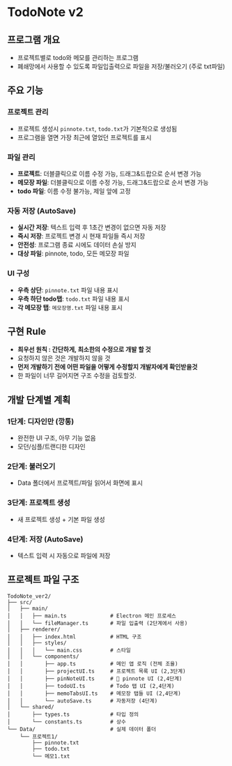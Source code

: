 # TodoNote v2

## 프로그램 개요
- 프로젝트별로 todo와 메모를 관리하는 프로그램
- 폐쇄망에서 사용할 수 있도록 파일입출력으로 파일을 저장/불러오기 (주로 txt파일)

## 주요 기능

### 프로젝트 관리
- 프로젝트 생성시 `pinnote.txt`, `todo.txt`가 기본적으로 생성됨
- 프로그램을 열면 가장 최근에 열었던 프로젝트를 표시

### 파일 관리
- **프로젝트**: 더블클릭으로 이름 수정 가능, 드래그&드랍으로 순서 변경 가능
- **메모장 파일**: 더블클릭으로 이름 수정 가능, 드래그&드랍으로 순서 변경 가능
- **todo 파일**: 이름 수정 불가능, 제일 앞에 고정

### 자동 저장 (AutoSave)
- **실시간 저장**: 텍스트 입력 후 1초간 변경이 없으면 자동 저장
- **즉시 저장**: 프로젝트 변경 시 현재 파일들 즉시 저장
- **안전성**: 프로그램 종료 시에도 데이터 손실 방지
- **대상 파일**: pinnote, todo, 모든 메모장 파일

### UI 구성
- **우측 상단**: `pinnote.txt` 파일 내용 표시
- **우측 하단 todo탭**: `todo.txt` 파일 내용 표시
- **각 메모장 탭**: `메모장명.txt` 파일 내용 표시

## 구현 Rule
- **최우선 원칙 : 간단하게, 최소한의 수정으로 개발 할 것**
- 요청하지 않은 것은 개발하지 않을 것
- **먼저 개발하기 전에 어떤 파일을 어떻게 수정할지 개발자에게 확인받을것**
- 한 파일이 너무 길어지면 구조 수정을 검토할것.

## 개발 단계별 계획

### 1단계: 디자인만 (깡통)
- 완전한 UI 구조, 아무 기능 없음
- 모던/심플/트랜디한 디자인

### 2단계: 불러오기  
- Data 폴더에서 프로젝트/파일 읽어서 화면에 표시

### 3단계: 프로젝트 생성
- 새 프로젝트 생성 + 기본 파일 생성

### 4단계: 저장 (AutoSave)
- 텍스트 입력 시 자동으로 파일에 저장

## 프로젝트 파일 구조

```
TodoNote_ver2/
├── src/
│   ├── main/
│   │   ├── main.ts              # Electron 메인 프로세스
│   │   └── fileManager.ts       # 파일 입출력 (2단계에서 사용)
│   ├── renderer/
│   │   ├── index.html           # HTML 구조
│   │   ├── styles/
│   │   │   └── main.css         # 스타일
│   │   └── components/
│   │       ├── app.ts           # 메인 앱 로직 (전체 조율)
│   │       ├── projectUI.ts     # 프로젝트 목록 UI (2,3단계)
│   │       ├── pinNoteUI.ts     # 📌 pinnote UI (2,4단계)
│   │       ├── todoUI.ts        # Todo 탭 UI (2,4단계)
│   │       ├── memoTabsUI.ts    # 메모장 탭들 UI (2,4단계)
│   │       └── autoSave.ts      # 자동저장 (4단계)
│   └── shared/
│       ├── types.ts             # 타입 정의
│       └── constants.ts         # 상수
└── Data/                        # 실제 데이터 폴더
    └── 프로젝트1/
        ├── pinnote.txt
        ├── todo.txt
        └── 메모1.txt
```